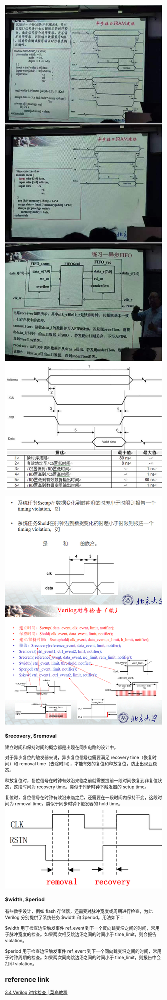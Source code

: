 ![500](https://raw.githubusercontent.com/acdefg/cdn/main/obsidian/ac468f5ef01db3b9e6aafafc34e383c.jpg)
![500](https://raw.githubusercontent.com/acdefg/cdn/main/obsidian/e19554cac815060935e7536696144d6.jpg)
![500](https://raw.githubusercontent.com/acdefg/cdn/main/obsidian/25ca8050dc46611512ebf8011bfeccd.jpg)
![500](https://raw.githubusercontent.com/acdefg/cdn/main/obsidian/20221119155011.png)

![500](https://raw.githubusercontent.com/acdefg/cdn/main/obsidian/20221119191048.png)
![500](https://raw.githubusercontent.com/acdefg/cdn/main/obsidian/20221119191105.png)
### $recovery, $removal
建立时间和保持时间的概念都是出现在同步电路的设计中。

对于异步复位的触发器来说，异步复位信号也需要满足 recovery time（恢复时间）和 removal time（去除时间），才能有效的复位和释放复位，防止出现亚稳态。

释放复位时，复位信号在时钟有效沿来临之前就需要提前一段时间恢复到非复位状态，这段时间为 recovery time。类似于同步时钟下触发器的 setup time。

复位时，复位信号在时钟有效沿来临之后，还需要在一段时间内保持不变，这段时间为 removal time。类似于同步时钟下触发器的 hold time。
![500](https://raw.githubusercontent.com/acdefg/cdn/main/obsidian/20221119191445.png)

### $width, $period
有些数字设计，例如 flash 存储器，还需要对脉冲宽度或周期进行检查，为此 Verilog 分别提供了系统任务 $width 和 $period。用法如下：

$width 用于检查边沿触发事件 ref_event 到下一个反向跳变沿之间的时间，常用于脉冲宽度的检查。如果两次相反跳边沿之间的时间小于 time_limit，则会报告 violation。

$period 用于检查边沿触发事件 ref_event 到下一个同向跳变沿之间的时间，常用于时钟周期的检查。如果两次同向跳边沿之间的时间小于 time_limit，则报告中会打印 violation。


## reference link
[3.4 Verilog 时序检查 | 菜鸟教程](https://www.runoob.com/w3cnote/verilog2-timing-check.html)
